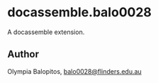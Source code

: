 # docassemble.balo0028

A docassemble extension.

## Author

Olympia Balopitos, balo0028@flinders.edu.au

